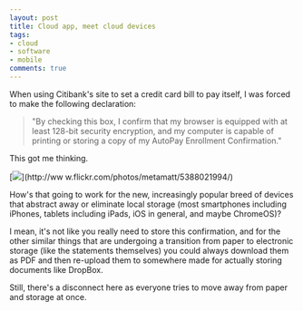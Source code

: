 ```yaml
---
layout: post
title: Cloud app, meet cloud devices
tags:
- cloud
- software
- mobile
comments: true
---
```

When using Citibank's site to set a credit card bill to pay itself, I was
forced to make the following declaration:

> "By checking this box, I confirm that my browser is equipped with at least
128-bit security encryption, and my computer is capable of printing or storing
a copy of my AutoPay Enrollment Confirmation."

  
This got me thinking.

[![](http://farm6.static.flickr.com/5215/5388021994_57365e7071.jpg)](http://ww
w.flickr.com/photos/metamatt/5388021994/)

How's that going to work for the new, increasingly popular breed of devices
that abstract away or eliminate local storage (most smartphones including
iPhones, tablets including iPads, iOS in general, and maybe ChromeOS)?

I mean, it's not like you really need to store this confirmation, and for the
other similar things that are undergoing a transition from paper to electronic
storage (like the statements themselves) you could always download them as PDF
and then re-upload them to somewhere made for actually storing documents like
DropBox.

Still, there's a disconnect here as everyone tries to move away from paper and
storage at once.

